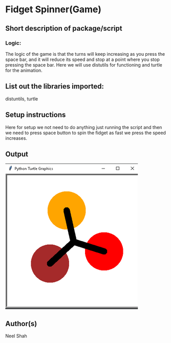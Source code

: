 # Fidget Spinner(Game)

## Short description of package/script
### Logic:
The logic of the game is that the turns will keep increasing as you press the space bar, and it will reduce its speed and stop at a point where you stop pressing the space bar.
 Here we will use distutils for functioning and turtle for the animation.
## List out the libraries imported:
distuntils, turtle

## Setup instructions

Here for setup we not need to do anything just running the script and then we need to press space button to spin the fidget as fast we press the speed increases.

## Output

![image](Images/output(fidget).png)

## Author(s)

Neel Shah
